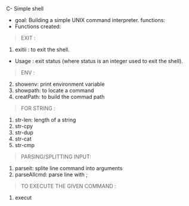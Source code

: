 C- Simple shell

- goal: Building a simple UNIX command interpreter.
functions:
- Functions created:
> EXIT :
1. exitii :  to exit the shell.
- Usage : exit status (where status is an integer used to exit the shell).
> ENV :
2. showenv:   print  environment variable
3. showpath: to locate a command
4. creatPath: to build the commad path
> FOR STRING :
1. str-len: length of a string
2. str-cpy
3. str-dup
4. str-cat
5. str-cmp
> PARSING/SPLITTING INPUT:
1. parseit: splite line command into arguments
2. parseAllcmd: parse line with ;
> TO EXECUTE THE GIVEN COMMAND :
1. execut
